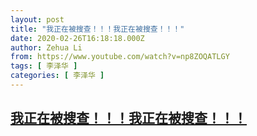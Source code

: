 ```yaml
---
layout: post
title: "我正在被搜查！！！我正在被搜查！！！"
date: 2020-02-26T16:18:18.000Z
author: Zehua Li
from: https://www.youtube.com/watch?v=np8ZOQATLGY
tags: [ 李泽华 ]
categories: [ 李泽华 ]
---
```

<!--1582733898000-->
[我正在被搜查！！！我正在被搜查！！！](https://www.youtube.com/watch?v=np8ZOQATLGY)
------

<div>

</div>
